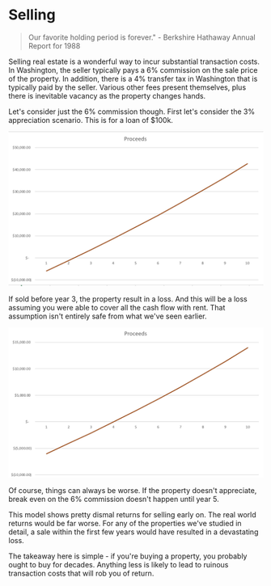 # Selling

> Our favorite holding period is forever." - Berkshire Hathaway Annual Report for 1988

Selling real estate is a wonderful way to incur substantial transaction costs.  In Washington, the seller typically pays a 6% commission on the sale price of the property.  In addition, there is a 4% transfer tax in Washington that is typically paid by the seller.  Various other fees present themselves, plus there is inevitable vacancy as the property changes hands.

Let's consider just the 6% commission though.  First let's consider the 3% appreciation scenario.  This is for a loan of $100k.  

![Selling 3](/images/08/Selling%203.png)

If sold before year 3, the property result in a loss.  And this will be a loss assuming you were able to cover all the cash flow with rent.  That assumption isn't entirely safe from what we've seen earlier.

![Selling 0](/images/08/Selling%200.png)

Of course, things can always be worse.  If the property doesn't appreciate, break even on the 6% commission doesn't happen until year 5.

This model shows pretty dismal returns for selling early on.  The real world returns would be far worse.  For any of the properties we've studied in detail, a sale within the first few years would have resulted in a devastating loss.

The takeaway here is simple - if you're buying a property, you probably ought to buy for decades.  Anything less is likely to lead to ruinous transaction costs that will rob you of return.
